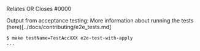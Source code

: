 <!---
Thank you very much for your contributions!
--->


<!--- If your PR fully resolves and should automatically close the linked issue, use Closes. Otherwise, use Relates --->
Relates OR Closes #0000

Output from acceptance testing:
More information about running the tests (here)[../docs/contributing/e2e_tests.md]
<!--
Replace TestAccXXX with a pattern that matches the tests affected by this PR.

For more information on the `-run` flag, see the `go test` documentation at https://tip.golang.org/cmd/go/#hdr-Testing_flags.


-->
```
$ make testName=TestAccXXX e2e-test-with-apply
...
```